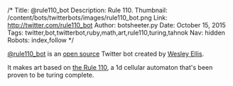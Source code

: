 /*
Title: @rule110_bot
Description: Rule 110.
Thumbnail: /content/bots/twitterbots/images/rule110_bot.png
Link: http://twitter.com/rule110_bot
Author: botsheeter.py
Date: October 15, 2015
Tags: twitter,bot,twitterbot,ruby,math,art,rule110,turing,tahnok
Nav: hidden
Robots: index,follow
*/

[@rule110_bot](https://twitter.com/rule110_bot) is an [open source](https://github.com/tahnok/rule110) Twitter bot created by [Wesley Ellis](https://twitter.com/tahnok). 

It makes art based on [the Rule 110](https://en.wikipedia.org/wiki/Rule_110), a 1d cellular automaton that's been proven to be turing complete.
